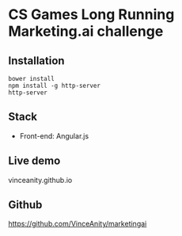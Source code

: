 # CS Games Long Running Marketing.ai challenge
## Installation
    bower install
    npm install -g http-server
    http-server

## Stack
- Front-end: Angular.js

## Live demo
vinceanity.github.io

## Github
https://github.com/VinceAnity/marketingai